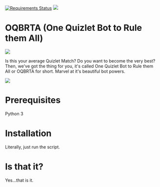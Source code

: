 [![Requirements Status](https://requires.io/github/AtomicCoding/Quizlet-Bot/requirements.svg?tag=3.6)](https://requires.io/github/AtomicCoding/Quizlet-Bot/requirements/?tag=3.6)
![](https://travis-ci.org/AtomicCoding/Quizlet-Bot.svg?branch=master)
# OQBRTA (One Quizlet Bot to Rule them All)
![](http://i.imgur.com/Hx4O16u.gif)

Is this your average Quizlet Match? Do you want to become the very best? Then, we've got the thing for you, it's called One Quizlet Bot to Rule them All or OQBRTA for short. Marvel at it's beautiful bot powers.

![](http://i.imgur.com/FPI6qtY.gif)
# Prerequisites
Python 3
# Installation
Literally, just run the script.
# Is that it?
Yes...that is it.
